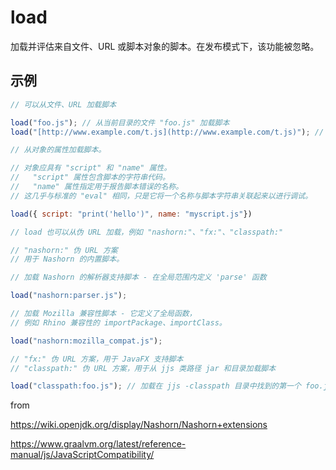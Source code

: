 # load

加载并评估来自文件、URL 或脚本对象的脚本。在发布模式下，该功能被忽略。

## 示例

```javascript
// 可以从文件、URL 加载脚本

load("foo.js"); // 从当前目录的文件 "foo.js" 加载脚本
load("[http://www.example.com/t.js](http://www.example.com/t.js)"); // 从给定 URL 加载脚本文件

// 从对象的属性加载脚本。

// 对象应具有 "script" 和 "name" 属性。
//   "script" 属性包含脚本的字符串代码。
//   "name" 属性指定用于报告脚本错误的名称。
// 这几乎与标准的 "eval" 相同，只是它将一个名称与脚本字符串关联起来以进行调试。

load({ script: "print('hello')", name: "myscript.js"})

// load 也可以从伪 URL 加载，例如 "nashorn:"、"fx:"、"classpath:"

// "nashorn:" 伪 URL 方案
// 用于 Nashorn 的内置脚本。

// 加载 Nashorn 的解析器支持脚本 - 在全局范围内定义 'parse' 函数

load("nashorn:parser.js");

// 加载 Mozilla 兼容性脚本 - 它定义了全局函数，
// 例如 Rhino 兼容性的 importPackage、importClass。

load("nashorn:mozilla_compat.js");

// "fx:" 伪 URL 方案，用于 JavaFX 支持脚本
// "classpath:" 伪 URL 方案，用于从 jjs 类路径 jar 和目录加载脚本

load("classpath:foo.js"); // 加载在 jjs -classpath 目录中找到的第一个 foo.js
```
from 

https://wiki.openjdk.org/display/Nashorn/Nashorn+extensions

https://www.graalvm.org/latest/reference-manual/js/JavaScriptCompatibility/